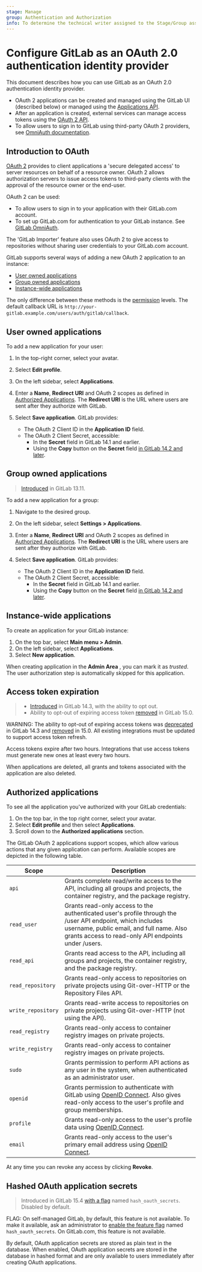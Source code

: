 ```yaml
---
stage: Manage
group: Authentication and Authorization
info: To determine the technical writer assigned to the Stage/Group associated with this page, see https://about.gitlab.com/handbook/engineering/ux/technical-writing/#assignments
---
```


# Configure GitLab as an OAuth 2.0 authentication identity provider

This document describes how you can use GitLab as an OAuth 2.0 authentication identity provider.

- OAuth 2 applications can be created and managed using the GitLab UI (described below)
  or managed using the [Applications API](../api/applications.md).
- After an application is created, external services can manage access tokens using the
  [OAuth 2 API](../api/oauth2.md).
- To allow users to sign in to GitLab using third-party OAuth 2 providers, see
  [OmniAuth documentation](omniauth.md).

## Introduction to OAuth

[OAuth 2](https://oauth.net/2/) provides to client applications a 'secure delegated
access' to server resources on behalf of a resource owner. OAuth 2 allows
authorization servers to issue access tokens to third-party clients with the approval
of the resource owner or the end-user.

OAuth 2 can be used:

- To allow users to sign in to your application with their GitLab.com account.
- To set up GitLab.com for authentication to your GitLab instance. See
  [GitLab OmniAuth](gitlab.md).

The 'GitLab Importer' feature also uses OAuth 2 to give access
to repositories without sharing user credentials to your GitLab.com account.

GitLab supports several ways of adding a new OAuth 2 application to an instance:

- [User owned applications](#user-owned-applications)
- [Group owned applications](#group-owned-applications)
- [Instance-wide applications](#instance-wide-applications)

The only difference between these methods is the [permission](../user/permissions.md)
levels. The default callback URL is `http://your-gitlab.example.com/users/auth/gitlab/callback`.

## User owned applications

To add a new application for your user:

1. In the top-right corner, select your avatar.
1. Select **Edit profile**.
1. On the left sidebar, select **Applications**.
1. Enter a **Name**, **Redirect URI** and OAuth 2 scopes as defined in [Authorized Applications](#authorized-applications).
   The **Redirect URI** is the URL where users are sent after they authorize with GitLab.
1. Select **Save application**. GitLab provides:

   - The OAuth 2 Client ID in the **Application ID** field.
   - The OAuth 2 Client Secret, accessible:
     - In the **Secret** field in GitLab 14.1 and earlier.
     - Using the **Copy** button on the **Secret** field
       [in GitLab 14.2 and later](https://gitlab.com/gitlab-org/gitlab/-/issues/332844).

## Group owned applications

> [Introduced](https://gitlab.com/gitlab-org/gitlab/-/issues/16227) in GitLab 13.11.

To add a new application for a group:

1. Navigate to the desired group.
1. On the left sidebar, select **Settings > Applications**.
1. Enter a **Name**, **Redirect URI** and OAuth 2 scopes as defined in [Authorized Applications](#authorized-applications).
   The **Redirect URI** is the URL where users are sent after they authorize with GitLab.
1. Select **Save application**. GitLab provides:

   - The OAuth 2 Client ID in the **Application ID** field.
   - The OAuth 2 Client Secret, accessible:
     - In the **Secret** field in GitLab 14.1 and earlier.
     - Using the **Copy** button on the **Secret** field
       [in GitLab 14.2 and later](https://gitlab.com/gitlab-org/gitlab/-/issues/332844).

## Instance-wide applications

To create an application for your GitLab instance:

1. On the top bar, select **Main menu > Admin**.
1. On the left sidebar, select **Applications**.
1. Select **New application**.

When creating application in the **Admin Area** , you can mark it as _trusted_.
The user authorization step is automatically skipped for this application.

## Access token expiration

> - [Introduced](https://gitlab.com/gitlab-org/gitlab/-/issues/21745) in GitLab 14.3, with the ability to opt out.
> - Ability to opt-out of expiring access token [removed](https://gitlab.com/gitlab-org/gitlab/-/issues/340848) in GitLab 15.0.

WARNING:
The ability to opt-out of expiring access tokens was [deprecated](https://gitlab.com/gitlab-org/gitlab/-/issues/340848)
in GitLab 14.3 and [removed](https://gitlab.com/gitlab-org/gitlab/-/issues/340848) in 15.0. All
existing integrations must be updated to support access token refresh.

Access tokens expire after two hours. Integrations that use access tokens must generate new ones at least every
two hours.

When applications are deleted, all grants and tokens associated with the application are also deleted.

## Authorized applications

To see all the application you've authorized with your GitLab credentials:

1. On the top bar, in the top right corner, select your avatar.
1. Select **Edit profile** and then select **Applications**.
1. Scroll down to the **Authorized applications** section.

The GitLab OAuth 2 applications support scopes, which allow various actions that any given
application can perform. Available scopes are depicted in the following table.

| Scope              | Description |
| ------------------ | ----------- |
| `api`              | Grants complete read/write access to the API, including all groups and projects, the container registry, and the package registry. |
| `read_user`        | Grants read-only access to the authenticated user's profile through the /user API endpoint, which includes username, public email, and full name. Also grants access to read-only API endpoints under /users. |
| `read_api`         |  Grants read access to the API, including all groups and projects, the container registry, and the package registry. |
| `read_repository`  |  Grants read-only access to repositories on private projects using Git-over-HTTP or the Repository Files API. |
| `write_repository` | Grants read-write access to repositories on private projects using Git-over-HTTP (not using the API). |
| `read_registry`    |  Grants read-only access to container registry images on private projects. |
| `write_registry`   | Grants read-only access to container registry images on private projects. |
| `sudo`             | Grants permission to perform API actions as any user in the system, when authenticated as an administrator user. |
| `openid`           | Grants permission to authenticate with GitLab using [OpenID Connect](openid_connect_provider.md). Also gives read-only access to the user's profile and group memberships. |
| `profile`          |  Grants read-only access to the user's profile data using [OpenID Connect](openid_connect_provider.md). |
| `email`            |  Grants read-only access to the user's primary email address using [OpenID Connect](openid_connect_provider.md). |

At any time you can revoke any access by clicking **Revoke**.

## Hashed OAuth application secrets

> Introduced in GitLab 15.4 [with a flag](../administration/feature_flags.md) named `hash_oauth_secrets`. Disabled by default.

FLAG:
On self-managed GitLab, by default, this feature is not available. To make it available, ask an administrator to [enable the feature flag](../administration/feature_flags.md) named `hash_oauth_secrets`.
On GitLab.com, this feature is not available.

By default, OAuth application secrets are stored as plain text in the database. When enabled, OAuth application secrets are stored in the database in hashed format and are only available to users immediately after creating OAuth applications.
